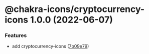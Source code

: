 # @chakra-icons/cryptocurrency-icons 1.0.0 (2022-06-07)

### Features

- add cryptocurrency-icons ([7b09e79](https://github.com/kodingdotninja/chakra-icons/commit/7b09e794c27f61ba0b3e080e6b7875b074aa7aa4))
